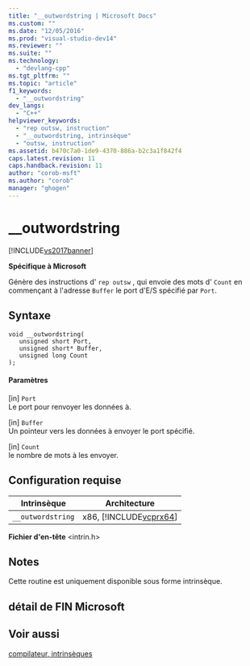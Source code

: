 ```yaml
---
title: "__outwordstring | Microsoft Docs"
ms.custom: ""
ms.date: "12/05/2016"
ms.prod: "visual-studio-dev14"
ms.reviewer: ""
ms.suite: ""
ms.technology: 
  - "devlang-cpp"
ms.tgt_pltfrm: ""
ms.topic: "article"
f1_keywords: 
  - "__outwordstring"
dev_langs: 
  - "C++"
helpviewer_keywords: 
  - "rep outsw, instruction"
  - "__outwordstring, intrinsèque"
  - "outsw, instruction"
ms.assetid: b470c7a0-1de9-4370-886a-b2c3a1f842f4
caps.latest.revision: 11
caps.handback.revision: 11
author: "corob-msft"
ms.author: "corob"
manager: "ghogen"
---
```

# __outwordstring
[!INCLUDE[vs2017banner](../assembler/inline/includes/vs2017banner.md)]

**Spécifique à Microsoft**  
  
 Génère des instructions d' `rep outsw` , qui envoie des mots d' `Count` en commençant à l'adresse `Buffer` le port d'E\/S spécifié par `Port`.  
  
## Syntaxe  
  
```  
void __outwordstring(   
   unsigned short Port,   
   unsigned short* Buffer,   
   unsigned long Count   
);  
```  
  
#### Paramètres  
 \[in\] `Port`  
 Le port pour renvoyer les données à.  
  
 \[in\] `Buffer`  
 Un pointeur vers les données à envoyer le port spécifié.  
  
 \[in\] `Count`  
 le nombre de mots à les envoyer.  
  
## Configuration requise  
  
|Intrinsèque|Architecture|  
|-----------------|------------------|  
|`__outwordstring`|x86, [!INCLUDE[vcprx64](../assembler/inline/includes/vcprx64_md.md)]|  
  
 **Fichier d'en\-tête** \<intrin.h\>  
  
## Notes  
 Cette routine est uniquement disponible sous forme intrinsèque.  
  
## détail de FIN Microsoft  
  
## Voir aussi  
 [compilateur, intrinsèques](../intrinsics/compiler-intrinsics.md)